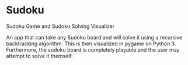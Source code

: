 # Sudoku
Sudoku Game and Sudoku Solving Visualizer 

An app that can take any Sudoku board and will solve it using a recursive backtracking algorithm.
This is then visualized in pygame on Python 3. Furthermore, the sudoku board is completely playable and 
the user may attempt to solve it themself.
